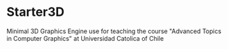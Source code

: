 # Starter3D
Minimal 3D Graphics Engine use for teaching the course "Advanced Topics in Computer Graphics" at Universidad Catolica of Chile 
